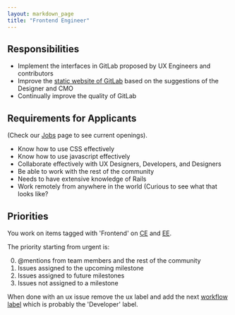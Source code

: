 ```yaml
---
layout: markdown_page
title: "Frontend Engineer"
---
```


## Responsibilities

* Implement the interfaces in GitLab proposed by UX Engineers and contributors
* Improve the [static website of GitLab](https://about.gitlab.com/) based on the suggestions of the Designer and CMO
* Continually improve the quality of GitLab

## Requirements for Applicants
(Check our [Jobs](https://about.gitlab.com/jobs/) page to see current openings).

* Know how to use CSS effectively
* Know how to use javascript effectively
* Collaborate effectively with UX Designers, Developers, and Designers
* Be able to work with the rest of the community
* Needs to have extensive knowledge of Rails
* Work remotely from anywhere in the world (Curious to see what that looks like?

## Priorities

You work on items tagged with 'Frontend' on [CE](https://gitlab.com/gitlab-org/gitlab-ce/issues?label_name=frontend) and [EE](https://gitlab.com/gitlab-org/gitlab-ee/issues?label_name=frontend).

The priority starting from urgent is:

0. @mentions from team members and the rest of the community
1. Issues assigned to the upcoming milestone
2. Issues assigned to future milestones
3. Issues not assigned to a milestone

When done with an ux issue remove the ux label and add the next [workflow label](https://gitlab.com/gitlab-org/gitlab-ce/blob/master/PROCESS.md#workflow-labels) which is probably the 'Developer' label.
